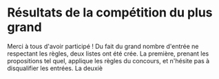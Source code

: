 # Résultats de la compétition du plus grand

Merci à tous d'avoir participé !
Du fait du grand nombre d'entrée ne respectant les règles, deux listes ont été crée. La première, prenant les propositions tel quel, applique les règles du concours, et n'hésite pas à disqualifier les entrées.
La deuxiè
<!--stackedit_data:
eyJoaXN0b3J5IjpbLTYyMjYzNjUyMiwtMTY2MTEwOTM2NywxOD
gwNTAyNDI5XX0=
-->